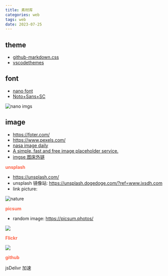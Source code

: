 ```yaml
---
title: 素材库
categories: web
tags: web
date: 2023-07-25
---
```


## theme

- [github-markdown.css](https://github.com/sindresorhus/github-markdown-css/blob/main/github-markdown.css)
- [vscodethemes](https://vscodethemes.com/)

## font

- [nano font](https://fonts.google.com/noto/specimen/Noto+Sans+TC/glyphs)
- [Noto+Sans+SC](https://fonts.google.com/noto/specimen/Noto+Sans+SC)

![nano imgs](https://cdn.jsdelivr.net/gh/YeeKal/img_land/blog/07/noto_sans.png)

## image

- https://foter.com/
- https://www.pexels.com/
- [nasa image daily](https://apod.nasa.gov/apod/ap230725.html)
- [A simple, fast and free image placeholder service.](https://placehold.co/)
- [imgse 图床外链](https://imgse.com/)

**<font color='Tomato'>unsplash</font>**

- https://unsplash.com/
- unsplash 镜像站: https://unsplash.dogedoge.com/?ref=www.ixsdh.com
- link picture: 

![nature](https://source.unsplash.com/V4RTwPUAyoM)


**<font color='Tomato'>picsum</font>**

- random image: https://picsum.photos/

![](https://picsum.photos/600/400)

**<font color='Tomato'>Flickr</font>**

![](https://live.staticflickr.com/65535/53072309873_2aeb736ecd_o.png)

**<font color='Tomato'>github</font>**

jsDelivr 加速
